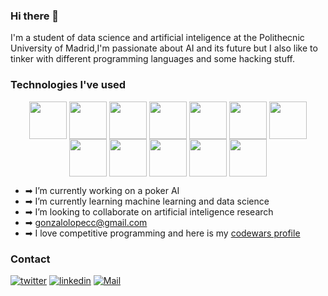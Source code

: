 ### Hi there 👋


I'm a student of data science and artificial inteligence at the Polithecnic University of Madrid,I'm passionate about AI and its future but I also like to tinker with different programming languages and some hacking stuff.



### Technologies I've used
<div align='center'>
  <img src="https://upload.wikimedia.org/wikipedia/commons/thumb/c/c3/Python-logo-notext.svg/800px-Python-logo-notext.svg.png" height="60" width="60" align='center' onhover='python'>
<a href="url"><img src="https://upload.wikimedia.org/wikipedia/commons/thumb/b/b0/NewTux.svg/300px-NewTux.svg.png" height="auto" width="60" align='center'></a>
<a href="url"><img src="https://pytorch.org/assets/images/pytorch-logo.png" height="auto" width="60" align='center'></a>
<a href="url"><img src="https://upload.wikimedia.org/wikipedia/commons/thumb/9/99/Unofficial_JavaScript_logo_2.svg/640px-Unofficial_JavaScript_logo_2.svg.png" height="auto" width="60" align='center'></a>
<a href="url"><img src="https://upload.wikimedia.org/wikipedia/commons/thumb/6/61/HTML5_logo_and_wordmark.svg/200px-HTML5_logo_and_wordmark.svg.png" height="auto" width="60" align='center'></a>
<a href="url"><img src="https://1000marcas.net/wp-content/uploads/2021/06/Django-Logo.png" height="auto" width="60" align='center'></a>
<a href="url"><img src="https://upload.wikimedia.org/wikipedia/commons/d/d9/Node.js_logo.svg" height="auto" width="60" align='center'></a>
<a href="url"><img src="https://upload.wikimedia.org/wikipedia/commons/2/27/PHP-logo.svg" height="auto" width="60" align='center'></a>
<a href="url"><img src="https://miro.medium.com/max/650/1*zzvdRmHGGXONZpuQ2FeqsQ.png" height="auto" width="60" align='center'></a>
<a href="url"><img src="https://upload.wikimedia.org/wikipedia/commons/1/18/ISO_C%2B%2B_Logo.svg" height="auto" width="60" align='center'></a>
<a href="url"><img src="https://upload.wikimedia.org/wikipedia/commons/thumb/3/38/Jupyter_logo.svg/1200px-Jupyter_logo.svg.png" height="auto" width="60" align='center'></a>
<a href="url"><img src="https://neo4j.com/wp-content/themes/neo4jweb/v2-templates/brand/assets/logo-section-4.svg" height="auto" width="60" align='center'></a>
</div>
</div>

- ➡ I’m currently working on a poker AI
- ➡ I’m currently learning machine learning and data science
- ➡ I’m looking to collaborate on artificial inteligence research
- ➡ [gonzalolopecc@gmail.com](mailto:gonzalolopecc@gmail.com) 
- ➡ I love competitive programming and here is my [codewars profile](https://www.codewars.com/users/glpcc)
### Contact

[<img alt="twitter" src="https://img.shields.io/badge/twitter-%231DA1F2.svg?&style=for-the-badge&logo=twitter&logoColor=white" />][twitter] [<img alt="linkedin" src="https://img.shields.io/badge/linkedin-%230077B5.svg?&style=for-the-badge&logo=linkedin&logoColor=white" />][linkedin] [<img alt="Mail" src="https://img.shields.io/badge/Gmail-D14836?style=for-the-badge&logo=gmail&logoColor=white" />][mail]


[mail]: mailto:gonzalolopecc@gmail.com
[twitter]: https://twitter.com/glpcc
[linkedin]: https://www.linkedin.com/in/gonzalo-lope-carrasco-17b7361b6/

